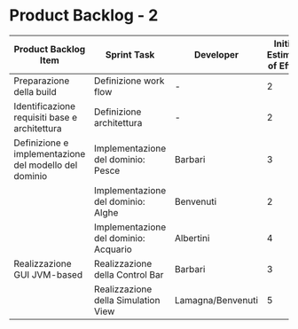 # Product Backlog - 2

| Product Backlog Item | Sprint Task | Developer | Initial Estimate of Effort | Remaining Effort Estimate |
| - | - | - | - | - |
| Preparazione della build | Definizione work flow | - | 2 | - |
| Identificazione requisiti base e architettura | Definizione architettura | - | 2 | - |
| Definizione e implementazione del modello del dominio | Implementazione del dominio: Pesce | Barbari | 3 | - |
| | Implementazione del dominio: Alghe | Benvenuti | 2 | - |
| | Implementazione del dominio: Acquario | Albertini | 4 | - |
| Realizzazione GUI JVM-based | Realizzazione della Control Bar | Barbari | 3 | - |
| | Realizzazione della Simulation View | Lamagna/Benvenuti | 5 | - |

